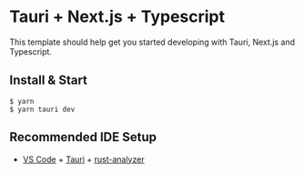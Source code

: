# Tauri + Next.js + Typescript

This template should help get you started developing with Tauri, Next.js and Typescript.


## Install & Start

```
$ yarn
$ yarn tauri dev
```


## Recommended IDE Setup

- [VS Code](https://code.visualstudio.com/) + [Tauri](https://marketplace.visualstudio.com/items?itemName=tauri-apps.tauri-vscode) + [rust-analyzer](https://marketplace.visualstudio.com/items?itemName=rust-lang.rust-analyzer)
